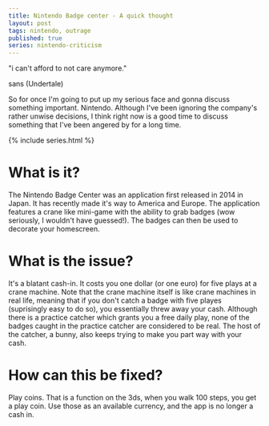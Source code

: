 ```yaml
---
title: Nintendo Badge center - A quick thought
layout: post
tags: nintendo, outrage
published: true
series: nintendo-criticism
---
```


"i can't afford to not care anymore."

sans (Undertale)

So for once I'm going to put up my serious face and gonna discuss something important. Nintendo. Although I've been ignoring the company's rather unwise decisions, I think right now is a good time to discuss something that I've been angered by for a long time.

{% include series.html %}

What is it?
====
The Nintendo Badge Center was an application first released in 2014 in Japan. It has recently made it's way to America and Europe. The application features a crane like mini-game with the ability to grab badges (wow seriously, I wouldn't have guessed!). The badges can then be used to decorate your homescreen.

What is the issue?
====
It's a blatant cash-in. It costs you one dollar (or one euro) for five plays at a crane machine. Note that the crane machine itself is like crane machines in real life, meaning that if you don't catch a badge with five playes (suprisingly easy to do so), you essentially threw away your cash. Although there is a practice catcher which grants you a free daily play, none of the badges caught in the practice catcher are considered to be real. The host of the catcher, a bunny, also keeps trying to make you part way with your cash.

How can this be fixed?
====
Play coins. That is a function on the 3ds, when you walk 100 steps, you get a play coin. Use those as an available currency, and the app is no longer a cash in.
